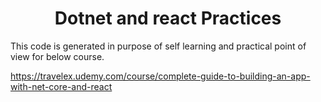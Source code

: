 <center><h1>Dotnet and react Practices</h1></center>

This code is generated in purpose of self learning and practical point of view for below course.

https://travelex.udemy.com/course/complete-guide-to-building-an-app-with-net-core-and-react
